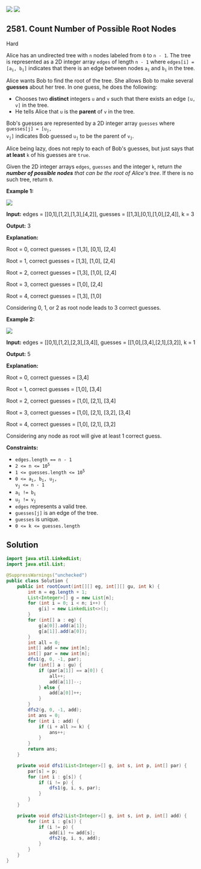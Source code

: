 [![](https://img.shields.io/github/stars/javadev/LeetCode-in-Java?label=Stars&style=flat-square)](https://github.com/javadev/LeetCode-in-Java)
[![](https://img.shields.io/github/forks/javadev/LeetCode-in-Java?label=Fork%20me%20on%20GitHub%20&style=flat-square)](https://github.com/javadev/LeetCode-in-Java/fork)

## 2581\. Count Number of Possible Root Nodes

Hard

Alice has an undirected tree with `n` nodes labeled from `0` to `n - 1`. The tree is represented as a 2D integer array `edges` of length `n - 1` where <code>edges[i] = [a<sub>i</sub>, b<sub>i</sub>]</code> indicates that there is an edge between nodes <code>a<sub>i</sub></code> and <code>b<sub>i</sub></code> in the tree.

Alice wants Bob to find the root of the tree. She allows Bob to make several **guesses** about her tree. In one guess, he does the following:

*   Chooses two **distinct** integers `u` and `v` such that there exists an edge `[u, v]` in the tree.
*   He tells Alice that `u` is the **parent** of `v` in the tree.

Bob's guesses are represented by a 2D integer array `guesses` where <code>guesses[j] = [u<sub>j</sub>, v<sub>j</sub>]</code> indicates Bob guessed <code>u<sub>j</sub></code> to be the parent of <code>v<sub>j</sub></code>.

Alice being lazy, does not reply to each of Bob's guesses, but just says that **at least** `k` of his guesses are `true`.

Given the 2D integer arrays `edges`, `guesses` and the integer `k`, return _the **number of possible nodes** that can be the root of Alice's tree_. If there is no such tree, return `0`.

**Example 1:**

![](https://assets.leetcode.com/uploads/2022/12/19/ex-1.png)

**Input:** edges = \[\[0,1],[1,2],[1,3],[4,2]], guesses = \[\[1,3],[0,1],[1,0],[2,4]], k = 3

**Output:** 3

**Explanation:** 

Root = 0, correct guesses = [1,3], [0,1], [2,4] 

Root = 1, correct guesses = [1,3], [1,0], [2,4] 

Root = 2, correct guesses = [1,3], [1,0], [2,4] 

Root = 3, correct guesses = [1,0], [2,4] 

Root = 4, correct guesses = [1,3], [1,0] 

Considering 0, 1, or 2 as root node leads to 3 correct guesses.

**Example 2:**

![](https://assets.leetcode.com/uploads/2022/12/19/ex-2.png)

**Input:** edges = \[\[0,1],[1,2],[2,3],[3,4]], guesses = \[\[1,0],[3,4],[2,1],[3,2]], k = 1

**Output:** 5

**Explanation:** 

Root = 0, correct guesses = [3,4] 

Root = 1, correct guesses = [1,0], [3,4] 

Root = 2, correct guesses = [1,0], [2,1], [3,4] 

Root = 3, correct guesses = [1,0], [2,1], [3,2], [3,4] 

Root = 4, correct guesses = [1,0], [2,1], [3,2] 

Considering any node as root will give at least 1 correct guess.

**Constraints:**

*   `edges.length == n - 1`
*   <code>2 <= n <= 10<sup>5</sup></code>
*   <code>1 <= guesses.length <= 10<sup>5</sup></code>
*   <code>0 <= a<sub>i</sub>, b<sub>i</sub>, u<sub>j</sub>, v<sub>j</sub> <= n - 1</code>
*   <code>a<sub>i</sub> != b<sub>i</sub></code>
*   <code>u<sub>j</sub> != v<sub>j</sub></code>
*   `edges` represents a valid tree.
*   `guesses[j]` is an edge of the tree.
*   `guesses` is unique.
*   `0 <= k <= guesses.length`

## Solution

```java
import java.util.LinkedList;
import java.util.List;

@SuppressWarnings("unchecked")
public class Solution {
    public int rootCount(int[][] eg, int[][] gu, int k) {
        int n = eg.length + 1;
        List<Integer>[] g = new List[n];
        for (int i = 0; i < n; i++) {
            g[i] = new LinkedList<>();
        }
        for (int[] a : eg) {
            g[a[0]].add(a[1]);
            g[a[1]].add(a[0]);
        }
        int all = 0;
        int[] add = new int[n];
        int[] par = new int[n];
        dfs1(g, 0, -1, par);
        for (int[] a : gu) {
            if (par[a[1]] == a[0]) {
                all++;
                add[a[1]]--;
            } else {
                add[a[0]]++;
            }
        }
        dfs2(g, 0, -1, add);
        int ans = 0;
        for (int i : add) {
            if (i + all >= k) {
                ans++;
            }
        }
        return ans;
    }

    private void dfs1(List<Integer>[] g, int s, int p, int[] par) {
        par[s] = p;
        for (int i : g[s]) {
            if (i != p) {
                dfs1(g, i, s, par);
            }
        }
    }

    private void dfs2(List<Integer>[] g, int s, int p, int[] add) {
        for (int i : g[s]) {
            if (i != p) {
                add[i] += add[s];
                dfs2(g, i, s, add);
            }
        }
    }
}
```